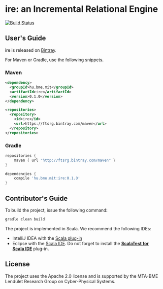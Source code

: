 # ire: an Incremental Relational Engine

[![Build Status](https://travis-ci.org/FTSRG/ire.svg)](https://travis-ci.org/FTSRG/ire)

## User's Guide

ire is released on [Bintray](https://bintray.com/ftsrg/maven/ire).

For Maven or Gradle, use the following snippets.

### Maven

```xml
<dependency>
  <groupId>hu.bme.mit</groupId>
  <artifactId>ire</artifactId>
  <version>0.1.0</version>
</dependency>

<repositories>
  <repository>
    <id>ire</id>
    <url>https://ftsrg.bintray.com/maven</url>
  </repository>
</repositories>
```

### Gradle

```groovy
repositories {
	maven { url "http://ftsrg.bintray.com/maven" }
}

dependencies {
	compile 'hu.bme.mit:ire:0.1.0'
}
```

## Contributor's Guide

To build the project, issue the following command:

```bash
gradle clean build
```

The project is implemented in Scala. We recommend the following IDEs:
* IntelliJ IDEA with the [Scala plug-in](https://plugins.jetbrains.com/plugin/?id=1347)
* Eclipse with the [Scala IDE](http://scala-ide.org/). Do not forget to install the [**ScalaTest for Scala IDE**](http://www.scalatest.org/user_guide/using_scalatest_with_eclipse) plug-in.

## License

The project uses the Apache 2.0 license and is supported by the MTA-BME Lendület Research Group on Cyber-Physical Systems.
